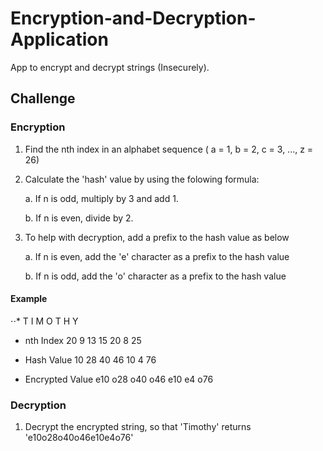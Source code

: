 # Encryption-and-Decryption-Application
App to encrypt and decrypt strings (Insecurely).


## Challenge

### Encryption

1. Find the nth index in an alphabet sequence ( a = 1, b = 2, c = 3, ..., z = 26)

2. Calculate the 'hash' value by using the folowing formula:
  
   a. If n is odd, multiply by 3 and add 1.
    
   b. If n is even, divide by 2.
    
3. To help with decryption, add a prefix to the hash value as below

   a. If n is even, add the 'e' character as a prefix to the hash value
    
   b. If n is odd, add the 'o' character as a prefix to the hash value
    
#### Example

⋅⋅*                      T     I     M     O     T     H     Y
- nth Index             20    9    13    15    20     8    25


- Hash Value            10    28   40    46    10     4    76


- Encrypted Value       e10  o28  o40    o46   e10   e4    o76


### Decryption

1. Decrypt the encrypted string, so that 'Timothy' returns 'e10o28o40o46e10e4o76'

